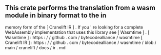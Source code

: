 This
crate
performs
the
translation
from
a
wasm
module
in
binary
format
to
the
in
-
memory
form
of
the
[
Cranelift
IR
]
.
If
you
'
re
looking
for
a
complete
WebAssembly
implementation
that
uses
this
library
see
[
Wasmtime
]
.
[
Wasmtime
]
:
https
:
/
/
github
.
com
/
bytecodealliance
/
wasmtime
[
Cranelift
IR
]
:
https
:
/
/
github
.
com
/
bytecodealliance
/
wasmtime
/
blob
/
main
/
cranelift
/
docs
/
ir
.
md
